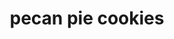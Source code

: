 ---
servings:
notes:
directions: |-
  * Preheat oven to 400 degrees f.
  * Combine butter, pecans, brown sugar, corn syrup, salt and eggs. While constantly stirring, cook on the stovetop over medium-low heat (set on 5) just until thickened. You don’t want it dry, just slightly thickened, about the consistency of pudding. Remove from heat and set aside.
  * Unroll dough and using a 3″ cookie cutter, cut out circles. Gently fold about 1/8-1/4″ up on the edges.
  * Spoon 1 tablespoon of the pecan mixture into each circle.
  * Place on a parchment lined pan (it’s important to line it) and bake 8 minutes or until filling is just set. remove from oven and cool on a wire rack.
  * Optional: Place chocolate chips in a small ziploc bag (use brand name, the store brands tend to leak). Microwave about 15 seconds or until mostly melted. Snip off a tiny corner of the baggie and drizzle chocolate over th, cookies. Cool until set.
ingredients: |-
  * 1 prepared single pie crust homemade or purchased, i used pillsbury
  * 2 tablespoons butter melted
  * 1/2 cup pecans chopped
  * 1/3 cup packed brown sugar
  * 1/4 cup corn syrup
  * 2 eggs
  * 1/8 teaspoon salt
  * 1/4 cup semi sweet or milk chocolate chip for decorating, optional
rating: 5
ease: easy
category: dessert
subcategory: ['cookie']
href: 'https://www.spendwithpennies.com/pecan-pie-cookies/'
totalTime: 25 minutes
cookTime: 10 minutes
prepTime: 15 minutes
title: pecan pie cookies
path: /pecan-pie-cookies
---
